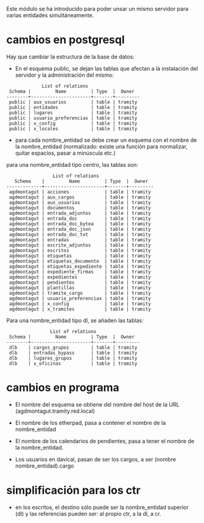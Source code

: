 Este módulo se ha introducido para poder unsar un mismo servidor para varias entidades simultáneamente.

cambios en postgresql
=====================

Hay que cambiar la estructura de la base de datos:

- En el esquema public, se dejan las tablas que afectan a la instalación del servidor y la administración del mismo:

```
             List of relations
 Schema |         Name         | Type  |  Owner  
--------+----------------------+-------+---------
 public | aux_usuarios         | table | tramity
 public | entidades            | table | tramity
 public | lugares              | table | tramity
 public | usuario_preferencias | table | tramity
 public | x_config             | table | tramity
 public | x_locales            | table | tramity
```

- para cada nombre_entidad se debe crear un esquema con el nombre de la nombre_entidad (normalizado: existe una función para
  normalizar, quitar espacios, pasar a minúscula etc.)

para una nombre_entidad tipo centro, las tablas son:

```
                 List of relations
   Schema    |         Name         | Type  |  Owner  
-------------+----------------------+-------+---------
 agdmontagut | acciones             | table | tramity
 agdmontagut | aux_cargos           | table | tramity
 agdmontagut | aux_usuarios         | table | tramity
 agdmontagut | documentos           | table | tramity
 agdmontagut | entrada_adjuntos     | table | tramity
 agdmontagut | entrada_doc          | table | tramity
 agdmontagut | entrada_doc_bytea    | table | tramity
 agdmontagut | entrada_doc_json     | table | tramity
 agdmontagut | entrada_doc_txt      | table | tramity
 agdmontagut | entradas             | table | tramity
 agdmontagut | escrito_adjuntos     | table | tramity
 agdmontagut | escritos             | table | tramity
 agdmontagut | etiquetas            | table | tramity
 agdmontagut | etiquetas_documento  | table | tramity
 agdmontagut | etiquetas_expediente | table | tramity
 agdmontagut | expediente_firmas    | table | tramity
 agdmontagut | expedientes          | table | tramity
 agdmontagut | pendientes           | table | tramity
 agdmontagut | plantillas           | table | tramity
 agdmontagut | tramite_cargo        | table | tramity
 agdmontagut | usuario_preferencias | table | tramity
 agdmontagut | x_config             | table | tramity
 agdmontagut | x_tramites           | table | tramity
```

Para una nombre_entidad tipo dl, se añaden las tablas:

```
                List of relations
 Schema |         Name         | Type  |  Owner  
--------+----------------------+-------+---------
 dlb    | cargos_grupos        | table | tramity
 dlb    | entradas_bypass      | table | tramity
 dlb    | lugares_grupos       | table | tramity
 dlb    | x_oficinas           | table | tramity
```

cambios en programa
===================

- El nombre del esquema se obtiene del nombre del host de la URL (agdmontagut.tramity.red.local)

- El nombre de los etherpad, pasa a contener el nombre de la nombre_entidad
- El nombre de los calendarios de pendientes, pasa a tener el nombre de la nombre_entidad.

- Los usuarios en davical, pasan de ser los cargos, a ser (nombre nombre_entidad).cargo

simplificación para los ctr
===========================

- en los escritos, el destino sólo puede ser la nombre_entidad superior (dl) y las referencias pueden ser: al propio ctr, a la
  dl, a cr.


 